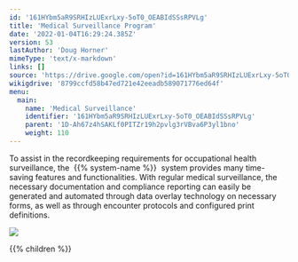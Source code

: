 ```yaml
---
id: '161HYbm5aR9SRHIzLUExrLxy-5oT0_OEABIdSSsRPVLg'
title: 'Medical Surveillance Program'
date: '2022-01-04T16:29:24.385Z'
version: 53
lastAuthor: 'Doug Horner'
mimeType: 'text/x-markdown'
links: []
source: 'https://drive.google.com/open?id=161HYbm5aR9SRHIzLUExrLxy-5oT0_OEABIdSSsRPVLg'
wikigdrive: '8799ccfd58b47ed721e42eeadb589071776ed64f'
menu:
  main:
    name: 'Medical Surveillance'
    identifier: '161HYbm5aR9SRHIzLUExrLxy-5oT0_OEABIdSSsRPVLg'
    parent: '1D-Ah67z4hSAKLf0PITZr19h2pvlg3rVBva6P3yl1bno'
    weight: 110
---
```





To assist in the recordkeeping requirements for occupational health surveillance, the  {{% system-name %}}  system provides many time-saving features and functionalities. With regular medical surveillance, the necessary documentation and compliance reporting can easily be generated and automated through data overlay technology on necessary forms, as well as through encounter protocols and configured print definitions.

  
![](../medical-surveillance-program.assets/1000020100000467000002350B8304D5A6748E44.png)  



{{% children %}}



